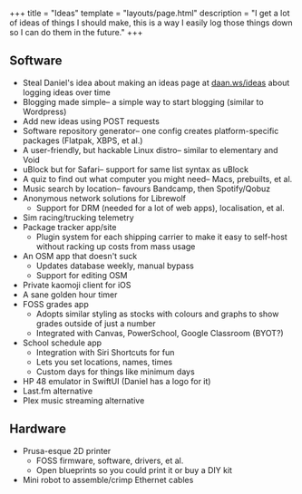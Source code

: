 +++
title = "Ideas"
template = "layouts/page.html"
description = "I get a lot of ideas of things I should make, this is a way I easily log those things down so I can do them in the future."
+++

## Software
- Steal Daniel's idea about making an ideas page at [daan.ws/ideas](https://daan.ws/ideas) about logging ideas over time
- Blogging made simple– a simple way to start blogging (similar to Wordpress)
- Add new ideas using POST requests
- Software repository generator– one config creates platform-specific packages (Flatpak, XBPS, et al.)
- A user-friendly, but hackable Linux distro– similar to elementary and Void
- uBlock but for Safari– support for same list syntax as uBlock
- A quiz to find out what computer you might need– Macs, prebuilts, et al.
- Music search by location– favours Bandcamp, then Spotify/Qobuz
- Anonymous network solutions for Librewolf
    - Support for DRM (needed for a lot of web apps), localisation, et al.
- Sim racing/trucking telemetry
- Package tracker app/site
    - Plugin system for each shipping carrier to make it easy to self-host without racking up costs from mass usage
- An OSM app that doesn't suck
    - Updates database weekly, manual bypass
    - Support for editing OSM
- Private kaomoji client for iOS
- A sane golden hour timer
- FOSS grades app
  - Adopts similar styling as stocks with colours and graphs to show grades outside of just a number
  - Integrated with Canvas, PowerSchool, Google Classroom (BYOT?)
- School schedule app
  - Integration with Siri Shortcuts for fun
  - Lets you set locations, names, times
  - Custom days for things like minimum days
- HP 48 emulator in SwiftUI (Daniel has a logo for it)
- Last.fm alternative
- Plex music streaming alternative

## Hardware
- Prusa-esque 2D printer
  - FOSS firmware, software, drivers, et al.
  - Open blueprints so you could print it or buy a DIY kit
- Mini robot to assemble/crimp Ethernet cables

